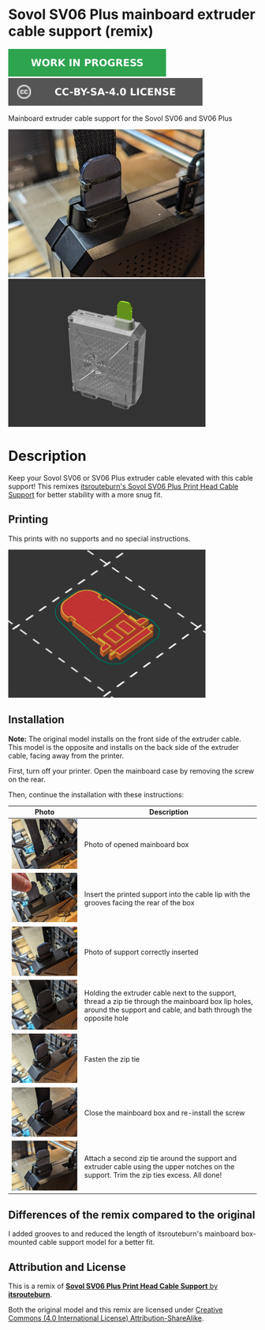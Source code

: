 # Sovol SV06 Plus mainboard extruder cable support (remix)

![This model is a work in progress][work-in-progress-badge]
[![CC-BY-SA-4.0 license][license-badge]][license]

Mainboard extruder cable support for the Sovol SV06 and SV06 Plus

![Model photo](images/readme/photo-installed.jpg)
![Model render](images/readme/render-mainboard-support-model-preview.png)

# Description

Keep your Sovol SV06 or SV06 Plus extruder cable elevated with this cable
support! This remixes
[itsrouteburn's Sovol SV06 Plus Print Head Cable Support][original-model-url]
for better stability with a more snug fit.

## Printing

This prints with no supports and no special instructions.

![Slicer screenshot](images/readme/slicer-screenshot.png)

## Installation

**Note:** The original model installs on the front side of the extruder cable.
This model is the opposite and installs on the back side of the extruder cable,
facing away from the printer.

First, turn off your printer. Open the mainboard case by removing the screw on
the rear.

Then, continue the installation with these instructions:

| Photo | Description |
| --- | --- |
| ![Photo of opened mainboard box](images/readme/photo-install-1.jpg) | Photo of opened mainboard box |
| ![Photo of support being inserted into the box lip](images/readme/photo-install-2.jpg) | Insert the printed support into the cable lip with the grooves facing the rear of the box |
| ![Photo of support inserted into the box lip](images/readme/photo-install-3.jpg) | Photo of support correctly inserted |
| ![Photo of dry fit zip tie](images/readme/photo-install-4.jpg) | Holding the extruder cable next to the support, thread a zip tie through the mainboard box lip holes, around the support and cable, and bath through the opposite hole |
| ![Photo of fastened zip tie](images/readme/photo-install-5.jpg) | Fasten the zip tie |
| ![Photo of closed mainboard box](images/readme/photo-install-6.jpg) | Close the mainboard box and re-install the screw |
| ![Photo of complete installation](images/readme/photo-installed.jpg) | Attach a second zip tie around the support and extruder cable using the upper notches on the support. Trim the zip ties excess. All done! |

## Differences of the remix compared to the original

I added grooves to and reduced the length of itsrouteburn's mainboard
box-mounted cable support model for a better fit.

## Attribution and License

This is a remix of
[**Sovol SV06 Plus Print Head Cable Support** by **itsrouteburn**][original-model-url].

Both the original model and this remix are licensed under
[Creative Commons (4.0 International License) Attribution-ShareAlike][license].


[license]: http://creativecommons.org/licenses/by-sa/4.0/
[license-badge]: /_static/license-badge-cc-by-sa-4.0.svg
[original-model-url]: https://www.printables.com/model/427286-sovol-sv06-plus-print-head-cable-support
[work-in-progress-badge]: /_static/work-in-progress-badge.svg
